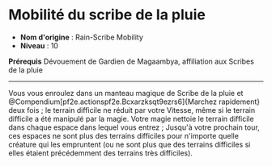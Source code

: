 # Mobilité du scribe de la pluie

 * **Nom d'origine** : Rain-Scribe Mobility
 * **Niveau** : 10


<p><span><strong>Prérequis</strong> Dévouement de Gardien de Magaambya, affiliation aux Scribes de la pluie<br></span></p>
<hr>
<p>Vous vous enroulez dans un manteau magique de Scribe de la pluie et @Compendium[pf2e.actionspf2e.Bcxarzksqt9ezrs6]{Marchez rapidement} deux fois ; le terrain difficile ne réduit par votre Vitesse, même si le terrain difficile a été manipulé par la magie. Votre magie nettoie le terrain difficile dans chaque espace dans lequel vous entrez ; Jusqu'à votre prochain tour, ces espaces ne sont plus des terrains difficiles pour n'importe quelle créature qui les empruntent (ou ne sont plus que des terrains difficiles si elles étaient précédemment des terrains très difficiles).&nbsp;</p>